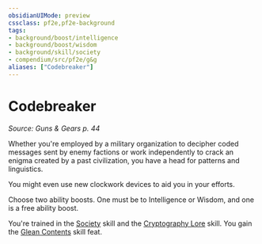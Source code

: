 ```yaml
---
obsidianUIMode: preview
cssclass: pf2e,pf2e-background
tags:
- background/boost/intelligence
- background/boost/wisdom
- background/skill/society
- compendium/src/pf2e/g&g
aliases: ["Codebreaker"]
---
```

# Codebreaker
*Source: Guns & Gears p. 44*  

Whether you're employed by a military organization to decipher coded messages sent by enemy factions or work independently to crack an enigma created by a past civilization, you have a head for patterns and linguistics.

You might even use new clockwork devices to aid you in your efforts.

Choose two ability boosts. One must be to Intelligence or Wisdom, and one is a free ability boost.

You're trained in the [Society](../../skills.md#Society) skill and the [Cryptography Lore](../../skills.md#Lore) skill. You gain the [Glean Contents](../../feats/glean-contents-apg.md) skill feat.